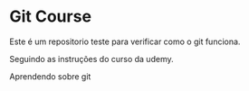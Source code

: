 # Git Course

Este é um repositorio teste para verificar como o git funciona.

Seguindo as instruções do curso da udemy.

Aprendendo sobre git 

